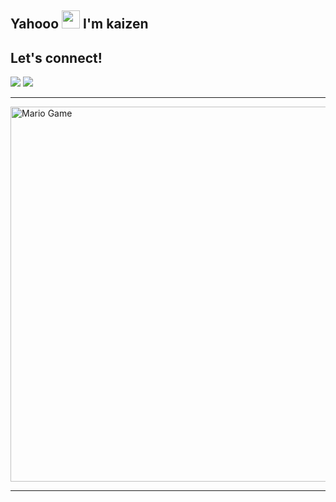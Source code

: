 ## Yahooo <img src="https://github.com/TheDudeThatCode/TheDudeThatCode/blob/master/Assets/Hi.gif" width="29px"> I'm kaizen

## Let's connect!
<p>
    <a href="https://t.me/zaenmad" target="blank"><img src="https://img.shields.io/badge/@zaenmad-30302f?style=flat&logo=telegram" /></a>
    <a href="https://t.me/kaizensupport/" target="blank"><img src="https://img.shields.io/badge/@kaizensupport-30302f?style=flat&logo=telegram" /></a>
</p>

___

<img src="https://github.com/TheDudeThatCode/TheDudeThatCode/blob/master/Assets/Mario_Gameplay.gif" alt="Mario Game" width="600" />

___
